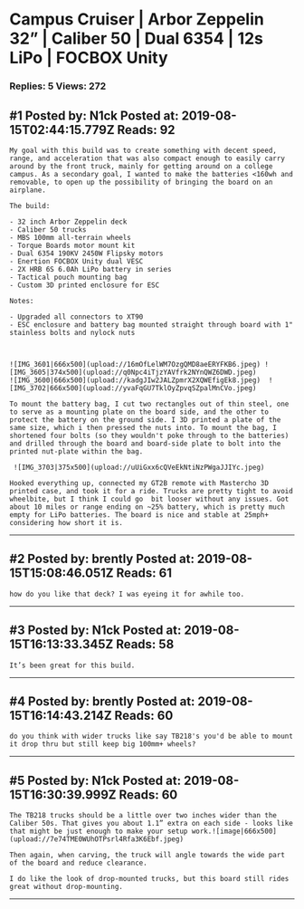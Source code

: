 # Campus Cruiser &#124; Arbor Zeppelin 32&rdquo; &#124; Caliber 50 &#124; Dual 6354 &#124; 12s LiPo &#124; FOCBOX Unity

### Replies: 5 Views: 272

## \#1 Posted by: N1ck Posted at: 2019-08-15T02:44:15.779Z Reads: 92

```
My goal with this build was to create something with decent speed, range, and acceleration that was also compact enough to easily carry around by the front truck, mainly for getting around on a college campus. As a secondary goal, I wanted to make the batteries <160wh and removable, to open up the possibility of bringing the board on an airplane.

The build:

- 32 inch Arbor Zeppelin deck
- Caliber 50 trucks
- MBS 100mm all-terrain wheels
- Torque Boards motor mount kit
- Dual 6354 190KV 2450W Flipsky motors
- Enertion FOCBOX Unity dual VESC 
- 2X HRB 6S 6.0Ah LiPo battery in series 
- Tactical pouch mounting bag
- Custom 3D printed enclosure for ESC

Notes:

- Upgraded all connectors to XT90
- ESC enclosure and battery bag mounted straight through board with 1" stainless bolts and nylock nuts



![IMG_3601|666x500](upload://16mOfLelWM7OzgQMD8aeERYFKB6.jpeg) ![IMG_3605|374x500](upload://q0Npc4iTjzYAVfrk2NYnQWZ6DWD.jpeg)
![IMG_3600|666x500](upload://kadgJIw2JALZpmrX2XQWEfigEk8.jpeg)  ![IMG_3702|666x500](upload://yvaFqGU7TklOyZpvqSZpalMnCVo.jpeg)

To mount the battery bag, I cut two rectangles out of thin steel, one to serve as a mounting plate on the board side, and the other to protect the battery on the ground side. I 3D printed a plate of the same size, which i then pressed the nuts into. To mount the bag, I shortened four bolts (so they wouldn't poke through to the batteries) and drilled through the board and board-side plate to bolt into the printed nut-plate within the bag.

 ![IMG_3703|375x500](upload://uUiGxx6cQVeEkNtiNzPWgaJJIYc.jpeg) 

Hooked everything up, connected my GT2B remote with Mastercho 3D printed case, and took it for a ride. Trucks are pretty tight to avoid wheelbite, but I think I could go  bit looser without any issues. Got about 10 miles or range ending on ~25% battery, which is pretty much empty for LiPo batteries. The board is nice and stable at 25mph+ considering how short it is.
```

---
## \#2 Posted by: brently Posted at: 2019-08-15T15:08:46.051Z Reads: 61

```
how do you like that deck? I was eyeing it for awhile too.
```

---
## \#3 Posted by: N1ck Posted at: 2019-08-15T16:13:33.345Z Reads: 58

```
It’s been great for this build.
```

---
## \#4 Posted by: brently Posted at: 2019-08-15T16:14:43.214Z Reads: 60

```
do you think with wider trucks like say TB218's you'd be able to mount it drop thru but still keep big 100mm+ wheels?
```

---
## \#5 Posted by: N1ck Posted at: 2019-08-15T16:30:39.999Z Reads: 60

```
The TB218 trucks should be a little over two inches wider than the Caliber 50s. That gives you about 1.1” extra on each side - looks like that might be just enough to make your setup work.![image|666x500](upload://7e74TME0WUhOTPsrl4Rfa3K6Ebf.jpeg) 

Then again, when carving, the truck will angle towards the wide part of the board and reduce clearance. 

I do like the look of drop-mounted trucks, but this board still rides great without drop-mounting.
```

---
